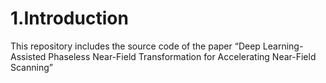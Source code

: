 # 1.Introduction
This repository includes the source code of the paper “Deep Learning-Assisted Phaseless Near-Field Transformation for Accelerating Near-Field Scanning”
